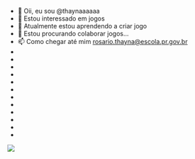 - 👋 Oii, eu sou @thaynaaaaaa
- 👀 Estou interessado em jogos 
- 🌱 Atualmente estou aprendendo a criar jogo
- 💞️ Estou procurando colaborar jogos...
- 📫 Como chegar até mim rosario.thayna@escola.pr.gov.br
-
-
-
-
-
-
-
-
-
-
-
-



![](https://media.tenor.com/ZvkygSP_96EAAAAd/roronoa-zoro-one-piece.gif)
